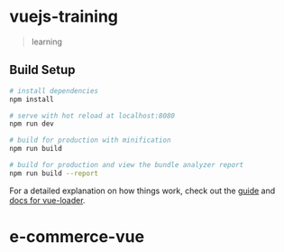 # vuejs-training

> learning

## Build Setup

``` bash
# install dependencies
npm install  

# serve with hot reload at localhost:8080
npm run dev 

# build for production with minification
npm run build 

# build for production and view the bundle analyzer report
npm run build --report    
```

For a detailed explanation on how things work, check out the [guide](http://vuejs-templates.github.io/webpack/) and [docs for vue-loader](http://vuejs.github.io/vue-loader).
# e-commerce-vue
